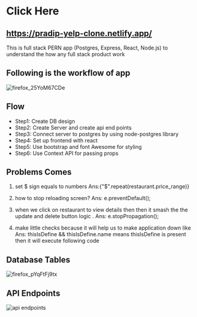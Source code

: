 # Click Here
## https://pradip-yelp-clone.netlify.app/

This is full stack PERN app (Postgres, Express, React, Node.js) to understand the how any full stack product work

## Following is the workflow of app

![firefox_25YoM67CDe](https://user-images.githubusercontent.com/60803643/202698562-286eff6f-1cd4-4dd6-aae0-b8060e26e16d.png)

## Flow

- Step1: Create DB design
- Step2: Create Server and create api end points
- Step3: Connect server to postgres by using node-postgres library
- Step4: Set up frontend with react
- Step5: Use bootstrap and font Awesome for styling
- Step6: Use Context API for passing props

## Problems Comes

1.  set $ sign equals to numbers
    Ans:{"$".repeat(restaurant.price_range)}

2.  how to stop reloading screen?
    Ans: e.preventDefault();

3.  when we click on restaurant to view details then then it smash the the
    update and delete button logic .
    Ans: e.stopPropagation();

4.  make little checks because it will help us to make application down like
    Ans: thisIsDefine && thisIsDefine.name means thisIsDefine is present then it will execute following code

## Database Tables
![firefox_pYqFtFj9tx](https://user-images.githubusercontent.com/60803643/203041478-0c8b1b58-3951-4ba1-81d4-200c5d963fc5.png)


## API Endpoints
![api endpoints](https://user-images.githubusercontent.com/60803643/203041423-3cd4c2ad-5b45-4238-b3d3-0035e0530327.png)




